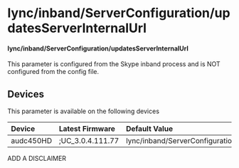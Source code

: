 ﻿---
description: lync/inband/ServerConfiguration/updatesServerInternalUrl
search:
    keywords: ['lync','inband','ServerConfiguration','updatesServerInternalUrl']
---

# lync/inband/ServerConfiguration/updatesServerInternalUrl

#### lync/inband/ServerConfiguration/updatesServerInternalUrl

This parameter is configured from the Skype inband process and is NOT configured from the config file.



## Devices
This parameter is available on the following devices

| Device | Latest Firmware | Default Value |
|:---|:---|:---|
| audc450HD | ;UC_3.0.4.111.77 | lync/inband/ServerConfiguration/updatesServerInternalUrl=need_update 

ADD A DISCLAIMER
